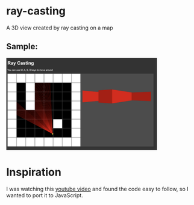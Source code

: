 # ray-casting
A 3D view created by ray casting on a map

## Sample:
<img alt="Sample Screenshot" src="Sample.png" width="400" />

# Inspiration
I was watching this [youtube video](https://www.youtube.com/watch?v=gYRrGTC7GtA) and found the code easy to follow, so I wanted to port it to JavaScript.
